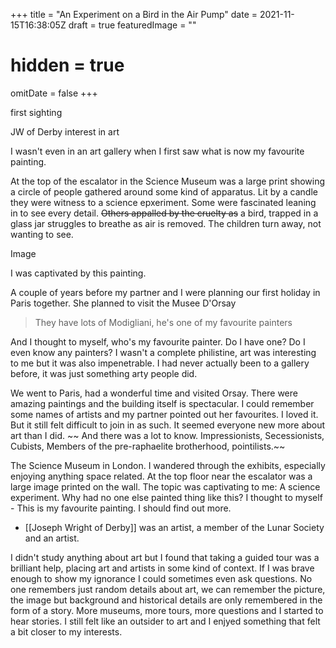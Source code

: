 +++
title =  "An Experiment on a Bird in the Air Pump"
date = 2021-11-15T16:38:05Z
draft = true
featuredImage = ""
# hidden = true
omitDate = false
+++

first sighting

JW of Derby
interest in art 


<!--more-->
I wasn't even in an art gallery when I first saw what is now my favourite painting.

At the top of the escalator in the Science Museum was a large print 
showing a circle of people gathered around some kind of apparatus.
Lit by a candle they were witness to a science epxeriment.
Some were fascinated leaning in to see every detail. ~~Others appalled by the cruelty as~~ a bird, trapped in a glass jar struggles to breathe as air is removed. The children turn away, not wanting to see.

Image

I was captivated by this painting. 

A couple of years before my partner and I were planning our first holiday in Paris together. She planned to visit the Musee D'Orsay
>They have lots of Modigliani, he's one of my favourite painters

And I thought to myself, who's my favourite painter. Do I have one?
Do I even know any painters?
I wasn't a complete philistine, art was interesting to me but it was also impenetrable. I had never actually been to a gallery before, it was just something arty people did. 

We went to Paris, had a wonderful time and visited Orsay. There were amazing paintings and the building itself is spectacular. I could remember some names of artists and my partner pointed out her favourites. I loved it. But it still felt difficult to join in as such. It seemed everyone new more about art than I did. ~~ And there was a lot to know. Impressionists, Secessionists, Cubists, Members of the pre-raphaelite brotherhood, pointilists.~~

The Science Museum in London. I wandered through the exhibits, especially enjoying anything space related.
At the top floor near the escalator was a large image printed on the wall. 
The topic was captivating to me: A science experiment. Why had no one else painted thing like this?
I thought to myself - This is my favourite painting. I should find out more.




- [[Joseph Wright of Derby]] was an artist, a member of the Lunar Society and an artist.


I didn't study anything about art but I found that taking a guided tour was a brilliant help, placing art and artists in some kind of context. If I was brave enough to show my ignorance I could sometimes even ask questions.
No one remembers just random details about art, we can remember the picture, the image but background and historical details are only remembered in the form of a story.
More museums, more tours, more questions and I started to hear stories. 
I still felt like an outsider to art and I enjyed something that felt a bit closer to my interests.

